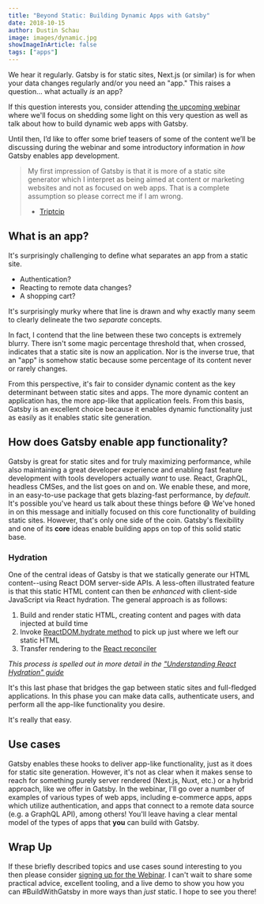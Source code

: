 ```yaml
---
title: "Beyond Static: Building Dynamic Apps with Gatsby"
date: 2018-10-15
author: Dustin Schau
image: images/dynamic.jpg
showImageInArticle: false
tags: ["apps"]
---
```


We hear it regularly. Gatsby is for static sites, Next.js (or similar) is for when your data changes regularly and/or you need an "app." This raises a question... what actually _is_ an app?

If this question interests you, consider attending [the upcoming webinar][webinar] where we'll focus on shedding some light on this very question as well as talk about how to build dynamic web apps with Gatsby.

Until then, I’d like to offer some brief teasers of some of the content we’ll be discussing during the webinar and some introductory information in _how_ Gatsby enables app development.

> My first impression of Gatsby is that it is more of a static site generator which I interpret as being aimed at content or marketing websites and not as focused on web apps. That is a complete assumption so please correct me if I am wrong.
>
> - [Triptcip][reddit-thread]

## What is an app?

It's surprisingly challenging to define what separates an app from a static site.

- Authentication?
- Reacting to remote data changes?
- A shopping cart?

It's surprisingly murky where that line is drawn and why exactly many seem to clearly delineate the two _separate_ concepts.

In fact, I contend that the line between these two concepts is extremely blurry. There isn't some magic percentage threshold that, when crossed, indicates that a static site is now an application. Nor is the inverse true, that an "app" is somehow static because some percentage of its content never or rarely changes.

From this perspective, it's fair to consider dynamic content as the key determinant between static sites and apps. The more dynamic content an application has, the more app-like that application feels. From this basis, Gatsby is an excellent choice because it enables dynamic functionality just as easily as it enables static site generation.

## How does Gatsby enable app functionality?

Gatsby is great for static sites and for truly maximizing performance, while also maintaining a great developer experience and enabling fast feature development with tools developers actually _want_ to use. React, GraphQL, headless CMSes, and the list goes on and on. We enable these, and more, in an easy-to-use package that gets blazing-fast performance, by _default_. It's possible you've heard us talk about these things before 😅 We've honed in on this message and initially focused on this core functionality of building static sites. However, that's only one side of the coin. Gatsby's flexibility and one of its **core** ideas enable building apps on top of this solid static base.

### Hydration

One of the central ideas of Gatsby is that we statically generate our HTML content--using React DOM server-side APIs. A less-often illustrated feature is that this static HTML content can then be _enhanced_ with client-side JavaScript via React hydration. The general approach is as follows:

1. Build and render static HTML, creating content and pages with data injected at build time
1. Invoke [ReactDOM.hydrate method][hydrate] to pick up just where we left our static HTML
1. Transfer rendering to the [React reconciler][reconciler]

_This process is spelled out in more detail in the ["Understanding React Hydration" guide](/docs/react-hydration)_

It's this last phase that bridges the gap between static sites and full-fledged applications. In this phase you can make data calls, authenticate users, and perform all the app-like functionality you desire.

It's really that easy.

## Use cases

Gatsby enables these hooks to deliver app-like functionality, just as it does for static site generation. However, it's not as clear when it makes sense to reach for something purely server rendered (Next.js, Nuxt, etc.) or a hybrid approach, like we offer in Gatsby. In the webinar, I'll go over a number of examples of various types of web apps, including e-commerce apps, apps which utilize authentication, and apps that connect to a remote data source (e.g. a GraphQL API), among others! You'll leave having a clear mental model of the types of apps that **you** can build with Gatsby.

## Wrap Up

If these briefly described topics and use cases sound interesting to you then please consider [signing up for the Webinar][webinar]. I can't wait to share some practical advice, excellent tooling, and a live demo to show you how you can #BuildWithGatsby in more ways than _just_ static. I hope to see you there!

[reddit-thread]: https://www.reddit.com/r/reactjs/comments/992n2r/next_vs_gatsby/?st=jn6cojmr&sh=1a53fac1
[webinar]: https://www.gatsbyjs.com/build-web-apps-webinar
[hydrate]: https://reactjs.org/docs/react-dom.html#hydrate
[reconciler]: https://reactjs.org/docs/reconciliation.html
